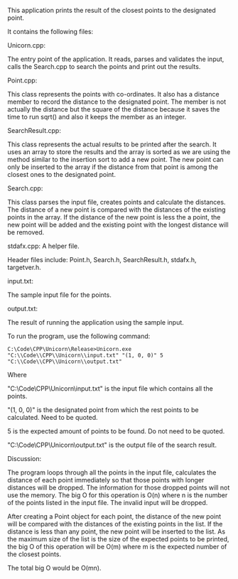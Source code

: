 This application prints the result of the closest points to the designated point.

It contains the following files:

Unicorn.cpp:

The entry point of the application. It reads, parses and validates the input, calls the 
Search.cpp to search the points and print out the results.

Point.cpp:

This class represents the points with co-ordinates. It also has a distance member to record 
the distance to the designated point. The member is not actually the distance but the square 
of the distance because it saves the time to run sqrt() and also it keeps the member as an integer. 

SearchResult.cpp:

This class represents the actual results to be printed after the search. It uses an array to 
store the results and the array is sorted as we are using the method similar to the insertion sort 
to add a new point. The new point can only be inserted to the array if the distance from that point
is among the closest ones to the designated point.

Search.cpp:

This class parses the input file, creates points and calculate the distances. The distance
of a new point is compared with the distances of the existing points in the array. If the distance
of the new point is less the a point, the new point will be added and the existing point with the 
longest distance will be removed.

stdafx.cpp: A helper file.

Header files include: Point.h, Search.h, SearchResult.h, stdafx.h, targetver.h.

input.txt:

The sample input file for the points.

output.txt:

The result of running the application using the sample input.

To run the program, use the following command:

    C:\Code\CPP\Unicorn\Release>Unicorn.exe "C:\\Code\\CPP\\Unicorn\\input.txt" "(1, 0, 0)" 5 "C:\\Code\\CPP\\Unicorn\\output.txt"

Where

"C:\\Code\\CPP\\Unicorn\\input.txt" is the input file which contains all the points.

"(1, 0, 0)" is the designated point from which the rest points to be calculated. Need to be quoted.

5 is the expected amount of points to be found. Do not need to be quoted.

"C:\\Code\\CPP\\Unicorn\\output.txt" is the output file of the search result. 


Discussion:

The program loops through all the points in the input file, calculates the distance of each point 
immediately so that those points with longer distances will be dropped. The information for those dropped 
points will not use the memory. The big O for this operation is O(n) where n is the number of 
the points listed in the input file. The invalid input will be dropped.

After creating a Point object for each point, the distance of the new point will be compared with the
distances of the existing points in the list. If the distance is less than any point, the new point
will be inserted to the list. As the maximum size of the list is the size of the expected points to be printed,
the big O of this operation will be O(m) where m is the expected number of the closest points.

The total big O would be O(mn).

